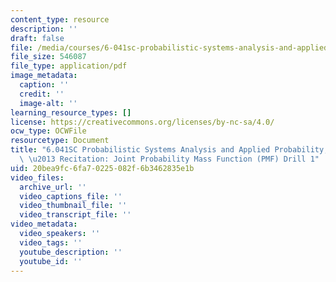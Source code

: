 ```yaml
---
content_type: resource
description: ''
draft: false
file: /media/courses/6-041sc-probabilistic-systems-analysis-and-applied-probability-fall-2013/20bea9fc6fa70225082f6b3462835e1b_MIT6_041SCF13_Joint_PMF_Drill1_300k.pdf
file_size: 546087
file_type: application/pdf
image_metadata:
  caption: ''
  credit: ''
  image-alt: ''
learning_resource_types: []
license: https://creativecommons.org/licenses/by-nc-sa/4.0/
ocw_type: OCWFile
resourcetype: Document
title: "6.041SC Probabilistic Systems Analysis and Applied Probability, Fall 2013Transcript\
  \ \u2013 Recitation: Joint Probability Mass Function (PMF) Drill 1"
uid: 20bea9fc-6fa7-0225-082f-6b3462835e1b
video_files:
  archive_url: ''
  video_captions_file: ''
  video_thumbnail_file: ''
  video_transcript_file: ''
video_metadata:
  video_speakers: ''
  video_tags: ''
  youtube_description: ''
  youtube_id: ''
---
```


